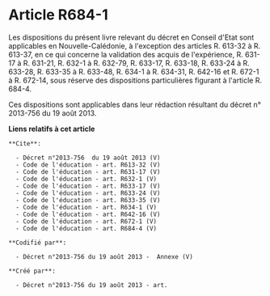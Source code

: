 # Article R684-1

Les dispositions du présent livre relevant du décret en Conseil d'Etat sont applicables en Nouvelle-Calédonie, à l'exception
des articles R. 613-32 à R. 613-37, en ce qui concerne la validation des acquis de l'expérience, R. 631-17 à R. 631-21, R.
632-1 à R. 632-79, R. 633-17, R. 633-18, R. 633-24 à R. 633-28, R. 633-35 à R. 633-48, R. 634-1 à R. 634-31, R. 642-16 et R.
672-1 à R. 672-14, sous réserve des dispositions particulières figurant à l'article R. 684-4. 

Ces dispositions sont applicables dans leur rédaction résultant du décret n° 2013-756 du 19 août 2013.

**Liens relatifs à cet article**

	**Cite**:

	  - Décret n°2013-756  du 19 août 2013 (V)
	  - Code de l'éducation - art. R613-32 (V)
	  - Code de l'éducation - art. R631-17 (V)
	  - Code de l'éducation - art. R632-1 (V)
	  - Code de l'éducation - art. R633-17 (V)
	  - Code de l'éducation - art. R633-24 (V)
	  - Code de l'éducation - art. R633-35 (V)
	  - Code de l'éducation - art. R634-1 (V)
	  - Code de l'éducation - art. R642-16 (V)
	  - Code de l'éducation - art. R672-1 (V)
	  - Code de l'éducation - art. R684-4 (V)

	**Codifié par**:

	  - Décret n°2013-756 du 19 août 2013 -  Annexe (V)

	**Créé par**:

	  - Décret n°2013-756 du 19 août 2013 - art.
